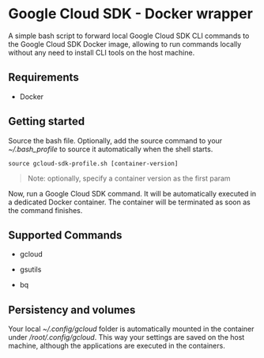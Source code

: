 # Google Cloud SDK - Docker wrapper

A simple bash script to forward local Google Cloud SDK CLI commands to the Google Cloud SDK Docker image, allowing to run commands locally without any need to install CLI tools on the host machine.

## Requirements

* Docker

## Getting started

Source the bash file. Optionally, add the source command to your *~/.bash_profile* to source it automatically when the shell starts.

```shell
source gcloud-sdk-profile.sh [container-version]
```

>Note: optionally, specify a container version as the first param

Now, run a Google Cloud SDK command. It will be automatically executed in a dedicated Docker container.
The container will be terminated as soon as the command finishes.

## Supported Commands

* gcloud

* gsutils

* bq

## Persistency and volumes

Your local *~/.config/gcloud* folder is automatically mounted in the container under */root/.config/gcloud*. This way your settings are saved on the host machine, although the applications are executed in the containers.
